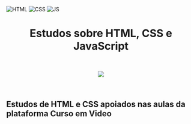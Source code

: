 ![HTML](https://terminalroot.com.br/assets/img/html/html5.png)
![CSS](https://igortuag.com/assets/img/css-118-569410.png)
![JS](https://itexto.com.br/wp-content/uploads/2017/08/logotipo.png)

<h1 align="center">Estudos sobre HTML, CSS e JavaScript</h1>

<br>
<p align="center">  
  <img src="http://img.shields.io/static/v1?label=STATUS&message=EM%20DESENVOLVIMENTO&color=GREEN&style=for-the-badge"/>
</p>
<br>

## Estudos de HTML e CSS apoiados nas aulas da plataforma Curso em Video
